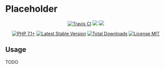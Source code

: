 <p align="center">
    <h1>Placeholder</h1>
</p>
<p align="center">
    <a href="https://travis-ci.org/SerafimArts/Placeholder"><img src="https://travis-ci.org/SerafimArts/Placeholder.svg" alt="Travis CI" /></a>
    <a href="https://codeclimate.com/github/SerafimArts/Placeholder/test_coverage"><img src="https://api.codeclimate.com/v1/badges/43f91ec27407081b8d51/test_coverage" /></a>
    <a href="https://codeclimate.com/github/SerafimArts/Placeholder/maintainability"><img src="https://api.codeclimate.com/v1/badges/43f91ec27407081b8d51/maintainability" /></a>
</p>
<p align="center">
    <a href="https://packagist.org/packages/serafim/placeholder"><img src="https://img.shields.io/badge/PHP-7.1+-6f4ca5.svg" alt="PHP 7.1+"></a>
    <a href="https://packagist.org/packages/serafim/placeholder"><img src="https://poser.pugx.org/SerafimArts/Placeholder/version" alt="Latest Stable Version"></a>
    <a href="https://packagist.org/packages/serafim/placeholder"><img src="https://poser.pugx.org/SerafimArts/Placeholder/downloads" alt="Total Downloads"></a>
    <a href="https://raw.githubusercontent.com/SerafimArts/Placeholder/master/LICENSE.md"><img src="https://poser.pugx.org/SerafimArts/Placeholder/license" alt="License MIT"></a>
</p>

## Usage

TODO

